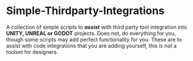 # Simple-Thirdparty-Integrations
A collection of simple scripts to ***assist*** with third party tool integration into **UNITY, UNREAL or GODOT** projects.
Does not, do everything for you, though some scripts may add perfect functionality for you.
These are to assist with code integrations that you are adding yourself, this is not a toolset for designers.
